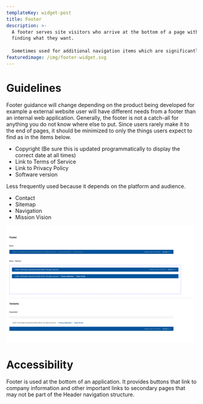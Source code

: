 ```yaml
---
templateKey: widget-post
title: Footer
description: >-
  A footer serves site visitors who arrive at the bottom of a page without
  finding what they want.

  Sometimes used for additional navigation items which are significantly less important global items but yet need to be there (i.e., terms of service or privacy policies).
featuredimage: /img/footer-widget.svg
---
```

# **Guidelines**

Footer guidance will change depending on the product being developed for example a external website user will have different needs from a footer than an internal web application. Generally, the footer is not a catch-all for anything you do not know where else to put. Since users rarely make it to the end of pages, it should be minimized to only the things users expect to find as in the items below.

* Copyright (Be sure this is updated programmatically to display the correct date at all times)
* Link to Terms of Service
* Link to Privacy Policy
* Software version

Less frequently used because it depends on the platform and audience.

* Contact
* Sitemap
* Navigation
* Mission Vision

![](/static/img/footer-.png)

# **Accessibility**

Footer is used at the bottom of an application. It provides buttons that link to company information and other important links to secondary pages that may not be part of the Header navigation structure.